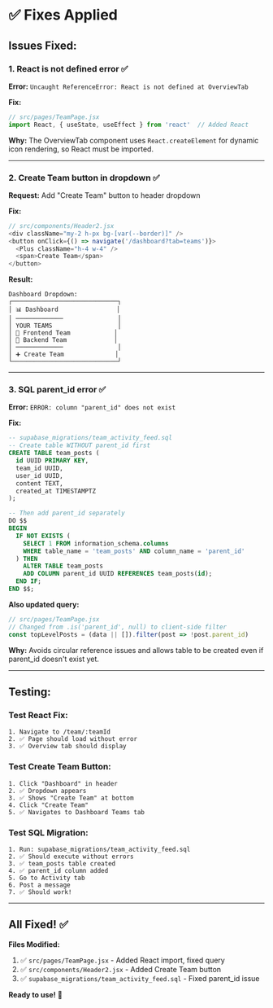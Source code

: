 # ✅ Fixes Applied

## Issues Fixed:

### **1. React is not defined error** ✅
**Error:** `Uncaught ReferenceError: React is not defined at OverviewTab`

**Fix:**
```javascript
// src/pages/TeamPage.jsx
import React, { useState, useEffect } from 'react'  // Added React
```

**Why:** The OverviewTab component uses `React.createElement` for dynamic icon rendering, so React must be imported.

---

### **2. Create Team button in dropdown** ✅
**Request:** Add "Create Team" button to header dropdown

**Fix:**
```javascript
// src/components/Header2.jsx
<div className="my-2 h-px bg-[var(--border)]" />
<button onClick={() => navigate('/dashboard?tab=teams')}>
  <Plus className="h-4 w-4" />
  <span>Create Team</span>
</button>
```

**Result:**
```
Dashboard Dropdown:
┌─────────────────────────────┐
│ 📊 Dashboard                │
│ ─────────────               │
│ YOUR TEAMS                  │
│ 👥 Frontend Team            │
│ 👥 Backend Team             │
│ ─────────────               │
│ ➕ Create Team              │
└─────────────────────────────┘
```

---

### **3. SQL parent_id error** ✅
**Error:** `ERROR: column "parent_id" does not exist`

**Fix:**
```sql
-- supabase_migrations/team_activity_feed.sql
-- Create table WITHOUT parent_id first
CREATE TABLE team_posts (
  id UUID PRIMARY KEY,
  team_id UUID,
  user_id UUID,
  content TEXT,
  created_at TIMESTAMPTZ
);

-- Then add parent_id separately
DO $$ 
BEGIN
  IF NOT EXISTS (
    SELECT 1 FROM information_schema.columns 
    WHERE table_name = 'team_posts' AND column_name = 'parent_id'
  ) THEN
    ALTER TABLE team_posts 
    ADD COLUMN parent_id UUID REFERENCES team_posts(id);
  END IF;
END $$;
```

**Also updated query:**
```javascript
// src/pages/TeamPage.jsx
// Changed from .is('parent_id', null) to client-side filter
const topLevelPosts = (data || []).filter(post => !post.parent_id)
```

**Why:** Avoids circular reference issues and allows table to be created even if parent_id doesn't exist yet.

---

## Testing:

### **Test React Fix:**
```
1. Navigate to /team/:teamId
2. ✅ Page should load without error
3. ✅ Overview tab should display
```

### **Test Create Team Button:**
```
1. Click "Dashboard" in header
2. ✅ Dropdown appears
3. ✅ Shows "Create Team" at bottom
4. Click "Create Team"
5. ✅ Navigates to Dashboard Teams tab
```

### **Test SQL Migration:**
```
1. Run: supabase_migrations/team_activity_feed.sql
2. ✅ Should execute without errors
3. ✅ team_posts table created
4. ✅ parent_id column added
5. Go to Activity tab
6. Post a message
7. ✅ Should work!
```

---

## All Fixed! ✅

**Files Modified:**
1. ✅ `src/pages/TeamPage.jsx` - Added React import, fixed query
2. ✅ `src/components/Header2.jsx` - Added Create Team button
3. ✅ `supabase_migrations/team_activity_feed.sql` - Fixed parent_id issue

**Ready to use!** 🚀
